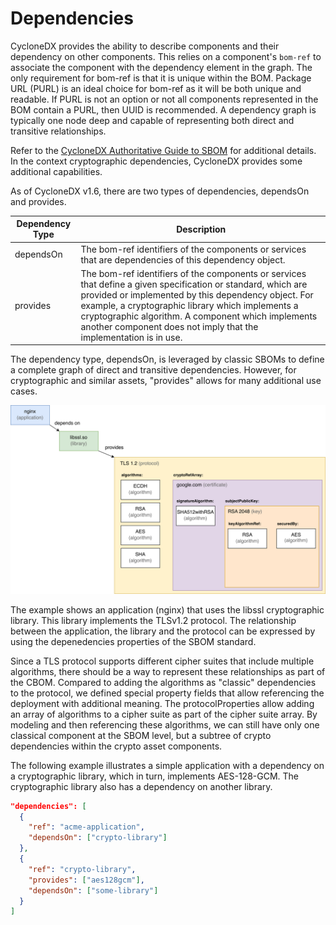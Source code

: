 # Dependencies
CycloneDX provides the ability to describe components and their dependency on other components. This relies on a
component's `bom-ref` to associate the component with the dependency element in the graph. The only requirement for bom-ref
is that it is unique within the BOM. Package URL (PURL) is an ideal choice for bom-ref as it will be both unique and
readable. If PURL is not an option or not all components represented in the BOM contain a PURL, then UUID is recommended.
A dependency graph is typically one node deep and capable of representing both direct and transitive relationships.

Refer to the [CycloneDX Authoritative Guide to SBOM](https://cyclonedx.org/guides/) for additional details. In the 
context cryptographic dependencies, CycloneDX provides some additional capabilities.

As of CycloneDX v1.6, there are two types of dependencies, dependsOn and provides. 

| Dependency Type | Description                                                                                                                                                                                                                                                                                                                                         |
| --------------- |-----------------------------------------------------------------------------------------------------------------------------------------------------------------------------------------------------------------------------------------------------------------------------------------------------------------------------------------------------|
| dependsOn | The bom-ref identifiers of the components or services that are dependencies of this dependency object.                                                                                                                                                                                                                                                                                                                                                   |
| provides | The bom-ref identifiers of the components or services that define a given specification or standard, which are provided or implemented by this dependency object. For example, a cryptographic library which implements a cryptographic algorithm. A component which implements another component does not imply that the implementation is in use. |


The dependency type, dependsOn, is leveraged by classic SBOMs to define a complete graph of direct and transitive 
dependencies. However, for cryptographic and similar assets, "provides" allows for many additional use cases.

![Dependencies](./images/dependencies.svg)

The example shows an application (nginx) that uses the libssl cryptographic library. This library implements the TLSv1.2 protocol. The relationship between the application, the library and the protocol can be expressed by using the depenedencies properties of the SBOM standard.

Since a TLS protocol supports different cipher suites that include multiple algorithms, there should be a way to represent these relationships as part of the CBOM. Compared to adding the algorithms as "classic" dependencies to the protocol, we defined special property fields that allow referencing the deployment with additional meaning. The protocolProperties allow adding an array of algorithms to a cipher suite as part of the cipher suite array. By modeling and then referencing these algorithms, we can still have only one classical component at the SBOM level, but a subtree of crypto dependencies within the crypto asset components.

The following example illustrates a simple application with a dependency on a cryptographic library, which in turn, 
implements AES-128-GCM. The cryptographic library also has a dependency on another library.

```json
"dependencies": [
  {
    "ref": "acme-application",
    "dependsOn": ["crypto-library"]
  },
  {
    "ref": "crypto-library",
    "provides": ["aes128gcm"],
    "dependsOn": ["some-library"]
  }
]
```

<div style="page-break-after: always; visibility: hidden">
\newpage
</div>